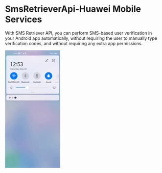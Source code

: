 # SmsRetrieverApi-Huawei Mobile Services
With SMS Retriever API, you can perform SMS-based user verification in your Android app automatically, without requiring the user to manually type verification codes, and without requiring any extra app permissions. 

![](sms-retriever-api.gif)
